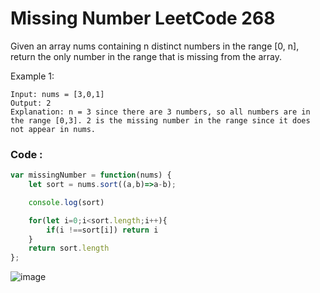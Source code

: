 # Missing Number LeetCode 268

Given an array nums containing n distinct numbers in the range [0, n], return the only number in the range that is missing from the array.

Example 1:
```
Input: nums = [3,0,1]
Output: 2
Explanation: n = 3 since there are 3 numbers, so all numbers are in the range [0,3]. 2 is the missing number in the range since it does not appear in nums.
```

### Code :
```Javascript
var missingNumber = function(nums) {
    let sort = nums.sort((a,b)=>a-b);

    console.log(sort)

    for(let i=0;i<sort.length;i++){
        if(i !==sort[i]) return i
    }
    return sort.length
};
```
![image](https://user-images.githubusercontent.com/96117746/226900590-d886bd36-377d-459c-99b9-3b0a5bc034a9.png)

